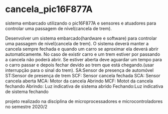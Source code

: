 # cancela_pic16F877A
sistema embarcado utilizando o pic16F877A e sensores e atuadores para controlar uma passagem de nível(cancela de trem). 

Desenvolver um sistema embarcado(hardware e software) para controlar uma passagem de nível(cancela de trem). O sistema deverá manter a cancela sempre fechada e quando um carro se aproximar ela deverá abrir automaticamente. No caso de existir carro e um trem estiver por passando a cancela não poderá abrir. Se estiver aberta deve aguardar um tempo para o carro passar e depois fechar devido ao trem que está chegando.(usar interrupção para o sinal do trem).
SA:Sensor de presença de automóvel
ST:Sensor de presença de trem
SCF: Sensor cancela fechada
SCA: Sensor cancela aberta
MCA: Motor da cancela Abrindo
MCF: Motot da cancela fechando
Abrindo: Luz indicativa de sistema abrido
Fechando:Luz indicativa de sistema fechando

projeto realizado na disciplina de microprocessadores e microcontroladores no semestre 2020/2
